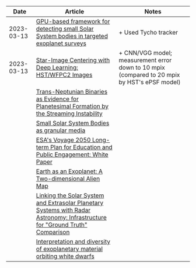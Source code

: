 | Date | Article | Notes | 
| ---- | ---- | ---- |
| 2023-03-13 | [GPU-based framework for detecting small Solar System bodies in targeted exoplanet surveys](https://arxiv.org/abs/2303.07293) | + Used Tycho tracker |
| 2023-03-13 | [Star-Image Centering with Deep Learning: HST/WFPC2 Images](https://arxiv.org/abs/2303.03346) | + CNN/VGG model; measurement error down to 10 mpix (compared to 20 mpix by HST's ePSF model) |
| | [Trans-Neptunian Binaries as Evidence for Planetesimal Formation by the Streaming Instability](https://arxiv.org/abs/1906.11344) |
| | [Small Solar System Bodies as granular media](https://arxiv.org/abs/1907.02615) |
| | [ESA's Voyage 2050 Long-term Plan for Education and Public Engagement: White Paper](https://arxiv.org/abs/1908.01546) |
| | [Earth as an Exoplanet: A Two-dimensional Alien Map](https://arxiv.org/abs/1908.04350) |
| | [Linking the Solar System and Extrasolar Planetary Systems with Radar Astronomy: Infrastructure for "Ground Truth" Comparison](https://arxiv.org/abs/1908.05171) |
| | [Interpretation and diversity of exoplanetary material orbiting white dwarfs](https://arxiv.org/abs/1908.08047) |
